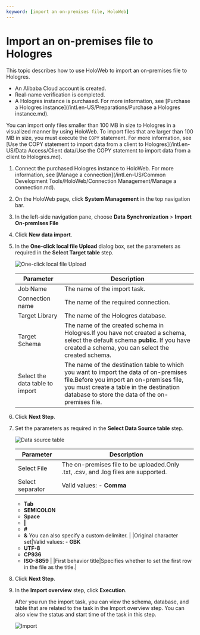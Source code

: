 ```yaml
---
keyword: [import an on-premises file, HoloWeb]
---
```


# Import an on-premises file to Hologres

This topic describes how to use HoloWeb to import an on-premises file to Hologres.

-   An Alibaba Cloud account is created.
-   Real-name verification is completed.
-   A Hologres instance is purchased. For more information, see [Purchase a Hologres instance](/intl.en-US/Preparations/Purchase a Hologres instance.md).

You can import only files smaller than 100 MB in size to Hologres in a visualized manner by using HoloWeb. To import files that are larger than 100 MB in size, you must execute the `COPY` statement. For more information, see [Use the COPY statement to import data from a client to Hologres](/intl.en-US/Data Access/Client data/Use the COPY statement to import data from a client to Hologres.md).

1.  Connect the purchased Hologres instance to HoloWeb. For more information, see [Manage a connection](/intl.en-US/Common Development Tools/HoloWeb/Connection Management/Manage a connection.md).

2.  On the HoloWeb page, click **System Management** in the top navigation bar.

3.  In the left-side navigation pane, choose **Data Synchronization** \> **Import On-premlses File**

4.  Click **New data import**.

5.  In the **One-click local file Upload** dialog box, set the parameters as required in the **Select Target table** step.

    ![One-click local file Upload](https://static-aliyun-doc.oss-accelerate.aliyuncs.com/assets/img/en-US/0680382061/p141331.png)

    |Parameter|Description|
    |---------|-----------|
    |Job Name|The name of the import task.|
    |Connection name|The name of the required connection.|
    |Target Library|The name of the Hologres database.|
    |Target Schema|The name of the created schema in Hologres.If you have not created a schema, select the default schema **public**. If you have created a schema, you can select the created schema. |
    |Select the data table to import|The name of the destination table to which you want to import the data of on-premises file.Before you import an on-premises file, you must create a table in the destination database to store the data of the on-premises file. |

6.  Click **Next Step**.

7.  Set the parameters as required in the **Select Data Source table** step.

    ![Data source table](https://static-aliyun-doc.oss-accelerate.aliyuncs.com/assets/img/en-US/0680382061/p141340.png)

    |Parameter|Description|
    |---------|-----------|
    |Select File|The on-premises file to be uploaded.Only .txt, .csv, and .log files are supported. |
    |Select separator|Valid values:    -   **Comma**
    -   **Tab**
    -   **SEMICOLON**
    -   **Space**
    -   **\|**
    -   **\#**
    -   **&**
You can also specify a custom delimiter. |
    |Original character set|Valid values:    -   **GBK**
    -   **UTF-8**
    -   **CP936**
    -   **ISO-8859** |
    |First behavior title|Specifies whether to set the first row in the file as the title.|

8.  Click **Next Step**.

9.  In the **Import overview** step, click **Execution**.

    After you run the import task, you can view the schema, database, and table that are related to the task in the Import overview step. You can also view the status and start time of the task in this step.

    ![Import](https://static-aliyun-doc.oss-accelerate.aliyuncs.com/assets/img/en-US/0680382061/p141354.png)


